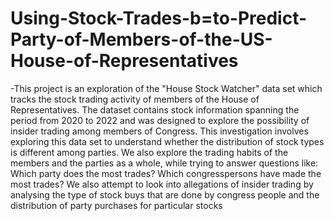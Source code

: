 # Using-Stock-Trades-b=to-Predict-Party-of-Members-of-the-US-House-of-Representatives

-This project is an exploration of the "House Stock Watcher" data set which tracks the stock trading activity of members of the House of Representatives. The dataset contains stock information spanning the period from 2020 to 2022 and was designed to explore the possibility of insider trading among members of Congress. This investigation involves exploring this data set to understand whether the distribution of stock types is different among parties. We also explore the trading habits of the members and the parties as a whole, while trying to answer questions like:
Which party does the most trades? Which congresspersons have made the most trades?
We also attempt to look into allegations of insider trading by analysing the type of stock buys that are done by congress people and the distribution of party purchases for particular stocks
